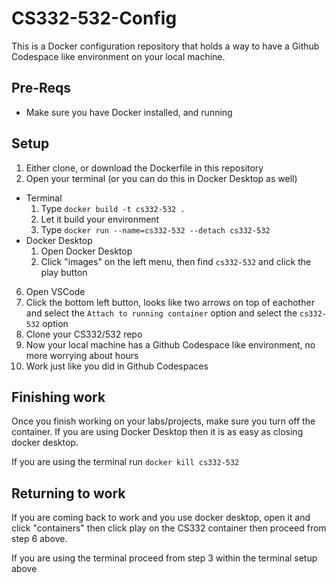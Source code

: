 # CS332-532-Config
This is a Docker configuration repository that holds a way to have a Github Codespace like environment on your local machine. 

## Pre-Reqs
- Make sure you have Docker installed, and running

## Setup
1. Either clone, or download the Dockerfile in this repository
2. Open your terminal (or you can do this in Docker Desktop as well)

- Terminal
    1. Type `docker build -t cs332-532 .`
    2. Let it build your environment
    3. Type `docker run --name=cs332-532 --detach cs332-532`
- Docker Desktop
    1. Open Docker Desktop
    2. Click "images" on the left menu, then find `cs332-532` and click the play button

6. Open VSCode
7. Click the bottom left button, looks like two arrows on top of eachother and select the `Attach to running container` option and select the `cs332-532` option
8. Clone your CS332/532 repo
9. Now your local machine has a Github Codespace like environment, no more worrying about hours
10. Work just like you did in Github Codespaces

## Finishing work
Once you finish working on your labs/projects, make sure you turn off the container. If you are using Docker Desktop then it is as easy as closing docker desktop. 

If you are using the terminal run `docker kill cs332-532`

## Returning to work
If you are coming back to work and you use docker desktop, open it and click "containers" then click play on the CS332 container then proceed from step 6 above. 

If you are using the terminal proceed from step 3 within the terminal setup above
